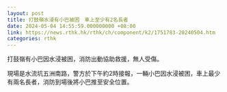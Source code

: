 ```yaml
---
layout: post
title: 打鼓嶺水浸有小巴被困　車上至少有2名長者
date: 2024-05-04 14:55:59.000000000 +08:00
link: https://news.rthk.hk/rthk/ch/component/k2/1751783-20240504.htm
categories: rthk
---
```


打鼓嶺有小巴因水浸被困，消防出動協助救援，無人受傷。

現場是水流坑五洲南路，警方於下午約2時接報，一輛小巴因水浸被困，車上最少有兩名長者，消防到場後將小巴推至安全位置。
